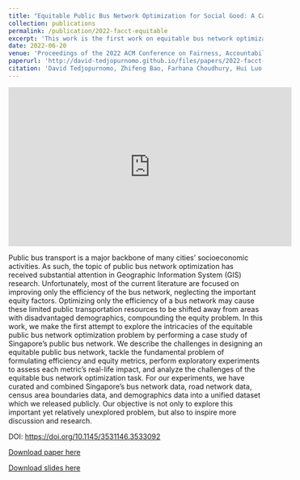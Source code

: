 ```yaml
---
title: "Equitable Public Bus Network Optimization for Social Good: A Case Study of Singapore"
collection: publications
permalink: /publication/2022-facct-equitable
excerpt: 'This work is the first work on equitable bus network optimization. In this work, we formulated the first-ever notion of bus network equity. We then explored several model's performance on bus network optimization in terms of both bus network efficiency and equity.'
date: 2022-06-20
venue: 'Proceedings of the 2022 ACM Conference on Fairness, Accountability and Transparency (FAccT 2022)'
paperurl: 'http://david-tedjopurnomo.github.io/files/papers/2022-facct-equitable.pdf'
citation: 'David Tedjopurnomo, Zhifeng Bao, Farhana Choudhury, Hui Luo, and A. K. Qin. Equitable public bus network optimization for social good: A case study of singapore. In 2022 ACM Conference on Fairness, Accountability, and Transparency, page 278–288, 2022.'
---
```


<iframe width="560" height="315" src="https://www.youtube.com/embed/YrOCirVNqZs" title="YouTube video player" frameborder="0" allow="accelerometer; autoplay; clipboard-write; encrypted-media; gyroscope; picture-in-picture" allowfullscreen></iframe>

Public bus transport is a major backbone of many cities’ socioeconomic activities. As such, the topic of public bus network optimization has received substantial attention in Geographic Information System (GIS) research. Unfortunately, most of the current literature are focused on improving only the efficiency of the bus network, neglecting the important equity factors. Optimizing only the efficiency of a bus network may cause these limited public transportation resources to be shifted away from areas with disadvantaged demographics, compounding the equity problem. In this work, we make the first attempt to explore the intricacies of the equitable public bus network optimization problem by performing a case study of Singapore’s public bus network. We describe the challenges in designing an equitable public bus network, tackle the fundamental problem of formulating efficiency and equity metrics, perform exploratory experiments to assess each metric’s real-life impact, and analyze the challenges of the equitable bus network optimization task. For our experiments, we have curated and combined Singapore’s bus network data, road network data, census area boundaries data, and demographics data into a unified dataset which we released publicly. Our objective is not only to explore this important yet relatively unexplored problem, but also to inspire more discussion and research.

DOI: https://doi.org/10.1145/3531146.3533092

[Download paper here](http://david-tedjopurnomo.github.io/files/papers/2022-facct-equitable.pdf)

[Download slides here](http://david-tedjopurnomo.github.io/files/slides/equitable_bus_long.pptx)
